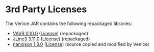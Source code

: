 # 3rd Party Licenses

The Venice JAR contains the following repackaged libraries:

* [VAVR 0.10.0](https://github.com/vavr-io/vavr)  ([License](https://raw.githubusercontent.com/vavr-io/vavr/master/LICENSE)) (repackaged)
* [JLine3 3.11.0](https://github.com/jline/jline3)  ([License](https://raw.githubusercontent.com/jline/jline3/master/LICENSE.txt)) (repackaged)
* [nanojson 1.3.0](https://github.com/mmastrac/nanojson)  ([License](https://www.apache.org/licenses/LICENSE-2.0.txt)) (source copied and modified by Venice)
